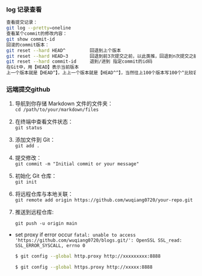 ### log 记录查看
```sh
查看提交记录：
git log --pretty=oneline
查看某个commit的修改内容：
git show commit-id
回滚的commit版本：
git reset --hard HEAD^         回退到上个版本
git reset --hard HEAD~3        回退到前3次提交之前，以此类推，回退到n次提交之前
git reset --hard commit-id     退到/进到 指定commit的id码
在Git中，用【HEAD】表示当前版本
上一个版本就是【HEAD^】，上上一个版本就是【HEAD^^】，当然往上100个版本写100个^比较容易数不过来，所以写成【HEAD~100】
```



### 远端提交github
1. 导航到你存储 Markdown 文件的文件夹：  
   `cd /path/to/your/markdown/files`

2. 在终端中查看文件状态：  
   `git status`

3. 添加文件到 Git：  
   `git add .`

4. 提交修改：  
   `git commit -m "Initial commit or your message"`

5. 初始化 Git 仓库：  
   `git init`

6. 将远程仓库与本地关联：  
     ```git remote add origin https://github.com/wuqiang0720/your-repo.git```

7. 推送到远程仓库:  

     ```shell
     git push -u origin main
     ```


  * set proxy if error occur `fatal: unable to access 'https://github.com/wuqiang0720/blogs.git/': OpenSSL SSL_read: SSL_ERROR_SYSCALL, errno 0`

    ```sh
    $ git config --global http.proxy http://xxxxxxxxx:8888
    
    $ git config --global https.proxy http://xxxxx:8888
    ```
    
    


